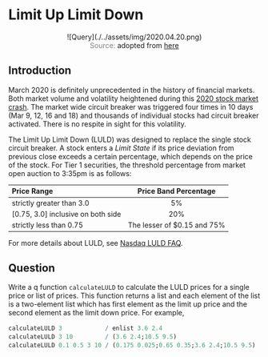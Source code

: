 # Limit Up Limit Down

<span style="display:block;text-align:center">
![Query](./../assets/img/2020.04.20.png)
</span>
<span style="display:block;text-align:center"><font color="grey">Source: </font>adopted from <a href="https://slingshotfutures.com/2019/01/14/what-is-limit-up-and-limit-down-www-slingshotfutures-com/">here</a></span>


## Introduction
March 2020 is definitely unprecedented in the history of financial markets. Both market volume and volatility heightened during this [2020 stock market crash][2020_crash]. The market wide circuit breaker was triggered four times in 10 days (Mar 9, 12, 16 and 18) and thousands of individual stocks had circuit breaker activated. There is no respite in sight for this volatility.

The Limit Up Limit Down (LULD) was designed to replace the single stock circuit breaker. A stock enters a *Limit State* if its price deviation from previous close exceeds a certain percentage, which depends on the price of the stock. For Tier 1 securities, the threshold percentage from market open auction to 3:35pm is as follows:

| Price Range                        |    Price Band Percentage    |
|:-----------------------------------|:---------------------------:|
| strictly greater than 3.0          |             5%              |
| [0.75, 3.0] inclusive on both side |             20%             |
| strictly less than 0.75            | The lesser of $0.15 and 75% |

For more details about LULD, see [Nasdaq LULD FAQ][NasdaqFAQ].


## Question
Write a q function ``calculateLULD`` to calculate the LULD prices for a single price or list of prices. This function returns a list and each element of the list is a two-element list which has first element as the limit up price and the second element as the limit down price. For example,

```q
calculateLULD 3            / enlist 3.6 2.4
calculateLULD 3 10         / (3.6 2.4;10.5 9.5)
calculateLULD 0.1 0.5 3 10 / (0.175 0.025;0.65 0.35;3.6 2.4;10.5 9.5)
```

[2020_crash]: https://en.wikipedia.org/wiki/2020_stock_market_crash
[NasdaqFAQ]: https://www.nasdaqtrader.com/content/MarketRegulation/LULD_FAQ.pdf
